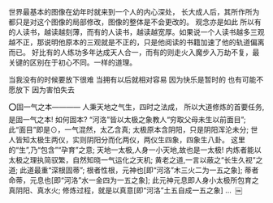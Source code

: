 世界最基本的图像在幼年时就来到一个人的内心深处，
长大成人后，其所作所为都只是对这个图像的局部修改，图像的整体是不会更改的。
观念亦是如此
所以有的人读书，越读越刻薄，而有的人读书，越读越宽厚。如果说一个人读书越多三观越不正，那说明他原本的三观就是不正的，只是他阅读的书籍加速了他的轨道偏离而已。
好比有的人练功多年达成天人合一，而有的则走火入魔步入万劫不复，最关键的区别在于初心不同。一样的道理。

当我没有的时候要放下很难
当拥有以后就相对容易 因为快乐是暂时的 
也有可能不愿放下 因为害怕失去

⭕固一气之本————
人秉天地之气生，四时之法成，
所以大道修炼的首要任务,是固一气之本!
如何固本?
“河洛”皆以太极之象教人“穷取父母未生以前面目”;
此“面目”即是⊙，一气混然，太乙含真;
太极原本含阴阳，只是阴阳浑沦未分;
世人皆知太极生两仪，实则阴阳分而化两仪，两仪生四象，四象生八卦。
这里的“生”,乃“包含”“孕育”之意;
天地一太极,人身一小天地,故也是一太极!
内炼者能以太极之理执简驭繁，自然知晓一气运化之天机;
黄老之道,一言以蔽之“长生久视”之道;
此道最重“深根固蒂”;
根者性根，元神也[即“河洛”木三火二为一五之象];
蒂者命蒂，元息也[即“河洛”水一金四为一五之象];
此元神元息即人身小太极所包育之真阴阳、真水火;
修炼过程，就是以真意[即“河洛”土五自成一五之象] ... 
￼
